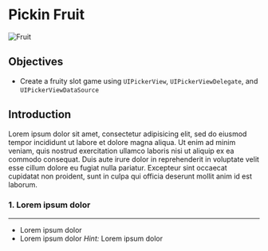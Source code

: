 # Pickin Fruit

![Fruit](https://s3.amazonaws.com/learn-verified/fruity-eyes.jpg)

## Objectives

 * Create a fruity slot game using `UIPickerView`, `UIPickerViewDelegate`, and `UIPickerViewDataSource`

## Introduction
Lorem ipsum dolor sit amet, consectetur adipisicing elit, sed do eiusmod tempor incididunt ut labore et dolore magna aliqua. Ut enim ad minim veniam, quis nostrud exercitation ullamco laboris nisi ut aliquip ex ea commodo consequat. Duis aute irure dolor in reprehenderit in voluptate velit esse cillum dolore eu fugiat nulla pariatur. Excepteur sint occaecat cupidatat non proident, sunt in culpa qui officia deserunt mollit anim id est laborum.

### 1. Lorem ipsum dolor
---
 * Lorem ipsum dolor
 * Lorem ipsum dolor
  _Hint:_ Lorem ipsum dolor
